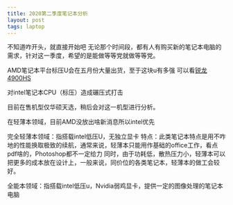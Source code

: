 ```yaml
---
title: 2020第二季度笔记本分析
layout: post
tags: laptop
---
```

不知道咋开头，就直接开始吧
无论那个时间段，都有人有购买新的笔记本电脑的需求，针对这一季度，希望的是能做等等党就做等等党。

AMD笔记本平台标压U会在五月份大量出货，至于这块u有多强
可以看[锐龙4900HS](http://https://www.bilibili.com/video/BV1Jp4y1C79K)

对intel笔记本CPU（标压）造成碾压式打击

目前在售机型仅华硕天选，稍后会对这一机型进行分析。

在轻薄本领域，目前AMD没放出啥新消息所以intel优先

完全轻薄本领域：指搭载intel低压U，无独立显卡
特点：此类笔记本特点是用不咋地的性能换取极致的续航，通常来说，轻薄本只能用作基础的office工作，看点pdf啥的，Photoshop都不一定给力
同时，由于功耗低，散热压力小，轻薄本可以把更多的成本放在设计上，一般来说，同价位的各类笔记本，轻薄本的做工会较好。

全能本领域：指搭载intel低压u，Nvidia弱鸡显卡，提供一定的图像处理的笔记本电脑
